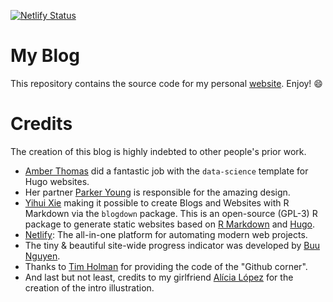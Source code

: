 [![Netlify Status](https://api.netlify.com/api/v1/badges/45226b97-5318-4fff-81a8-a70ca6a10285/deploy-status)](https://app.netlify.com/sites/nkollmann/deploys)
# My Blog
 This repository contains the source code for my personal [website](https://nkollmann.netlify.app). Enjoy! :smile:

# Credits
 The creation of this blog is highly indebted to other people's prior work.
 * [Amber Thomas](https://github.com/ProQuestionAsker) did a fantastic job with the `data-science` template for Hugo websites.
 * Her partner [Parker Young](https://animoplex.com/) is responsible for the amazing design.
 * [Yihui Xie](https://github.com/yihui) making it possible to create Blogs and Websites with R Markdown via the `blogdown` package. This is an open-source (GPL-3) R package to generate static websites based on [R Markdown](https://rmarkdown.rstudio.com/) and [Hugo](https://gohugo.io/).
 * [Netlify](https://netlify.com): The all-in-one platform for automating modern web projects.
 * The tiny & beautiful site-wide progress indicator was developed by [Buu Nguyen](https://github.com/buunguyen/topbar).
 * Thanks to [Tim Holman](https://github.com/tholman/github-corners) for providing the code of the "Github corner".
 * And last but not least, credits to my girlfriend [Alícia López](https://digitalportfoliobyalicia.blogspot.com) for the creation of the intro illustration. 
